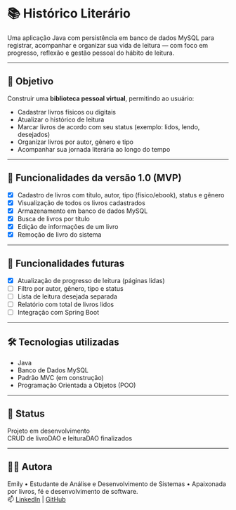 # 📚 Histórico Literário

Uma aplicação Java com persistência em banco de dados MySQL para registrar, acompanhar e organizar sua vida de leitura — com foco em progresso, reflexão e gestão pessoal do hábito de leitura.

---

## 🎯 Objetivo
Construir uma **biblioteca pessoal virtual**, permitindo ao usuário:

- Cadastrar livros físicos ou digitais
- Atualizar o histórico de leitura
- Marcar livros de acordo com seu status (exemplo: lidos, lendo, desejados)
- Organizar livros por autor, gênero e tipo
- Acompanhar sua jornada literária ao longo do tempo

---

## 🌟 Funcionalidades da versão 1.0 (MVP)
- [x] Cadastro de livros com título, autor, tipo (físico/ebook), status e gênero
- [x] Visualização de todos os livros cadastrados
- [x] Armazenamento em banco de dados MySQL
- [x] Busca de livros por título
- [x] Edição de informações de um livro
- [x] Remoção de livro do sistema

---

## 🔮 Funcionalidades futuras
- [x] Atualização de progresso de leitura (páginas lidas)
- [ ] Filtro por autor, gênero, tipo e status
- [ ] Lista de leitura desejada separada
- [ ] Relatório com total de livros lidos
- [ ] Integração com Spring Boot

---

## 🛠️ Tecnologias utilizadas
- Java
- Banco de Dados MySQL
- Padrão MVC (em construção)
- Programação Orientada a Objetos (POO)

---

## 🚧 Status
Projeto em desenvolvimento \
CRUD de livroDAO e leituraDAO finalizados

---

## 👩‍💻 Autora

Emily • Estudante de Análise e Desenvolvimento de Sistemas • Apaixonada por livros, fé e desenvolvimento de software.  
📫 [LinkedIn](https://www.linkedin.com/in/emily-neves-nascimento-17a2a7326/) | [GitHub](https://github.com/emilynvs)